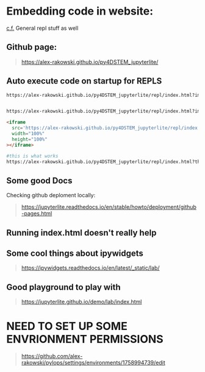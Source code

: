# Embedding code in website:
[c.f.](https://jupyterlite.readthedocs.io/en/stable/quickstart/embed-repl.html)
General repl stuff as well


## Github page: 

> https://alex-rakowski.github.io/py4DSTEM_jupyterlite/

## Auto execute code on startup for REPLS
```bash
https://alex-rakowski.github.io/py4DSTEM_jupyterlite/repl/index.html?import piplite;import micropip;await piplite.install("py4DSTEM==0.14.8", deps=False); await piplite.install("pylops");await piplite.install("emdfile");await piplite.install("ncempy");await piplite.install("dask");await micropip.install("colorspacious");await micropip.install("hdf5plugin");await micropip.install("gdown");await micropip.install("scikit-image");await piplite.install("scikit-optimize");


https://alex-rakowski.github.io/py4DSTEM_jupyterlite/repl/index.html?import piplite;import micropip;await piplite.install("py4DSTEM==0.14.8", deps=False); await piplite.install("pylops");await piplite.install("emdfile");await piplite.install("ncempy");await piplite.install("dask");await micropip.install("colorspacious");await micropip.install("hdf5plugin");await micropip.install("gdown");await micropip.install("scikit-image");await piplite.install("scikit-optimize");print("", "ignore this line and run import py4DSTEM",  sep="\n");
```

```html 
<iframe
  src='https://alex-rakowski.github.io/py4DSTEM_jupyterlite/repl/index.html?import piplite;import micropip;await piplite.install("py4DSTEM==0.14.8", deps=False); await piplite.install("pylops");await piplite.install("emdfile");await piplite.install("ncempy");await piplite.install("dask");await micropip.install("colorspacious");await micropip.install("hdf5plugin");await micropip.install("gdown");await micropip.install("scikit-image");await piplite.install("scikit-optimize");'
  width="100%"
  height="100%"
></iframe>
```


```bash
#this is what works
https://alex-rakowski.github.io/py4DSTEM_jupyterlite/repl/index.html?theme=JupyterLab%20Dark&kernel=python&toolbar=1&code=print("",%20"ignore this line%20and%20run%20import%20py4DSTEM",%20sep="\n");import%20piplite;import%20micropip;%20await%20piplite.install(%22py4DSTEM==0.14.8%22,%20deps=False);%20await%20piplite.install(%22pylops%22);await%20piplite.install(%22emdfile%22);await%20piplite.install(%22ncempy%22);await%20piplite.install(%22dask%22);await%20micropip.install(%22colorspacious%22);await%20micropip.install(%22hdf5plugin%22);await%20micropip.install(%22gdown%22);await%20micropip.install(%22scikit-image%22);await%20piplite.install(%22scikit-optimize%22);await%20piplite.install(%22spgl1%22);
```

## Some good Docs 
Checking github deploment locally: 
> https://jupyterlite.readthedocs.io/en/stable/howto/deployment/github-pages.html

## Running index.html doesn't really help

## Some cool things about ipywidgets
> https://ipywidgets.readthedocs.io/en/latest/_static/lab/

## Good playground to play with 
> https://jupyterlite.github.io/demo/lab/index.html

# NEED TO SET UP SOME ENVRIONMENT PERMISSIONS 
> https://github.com/alex-rakowski/pylops/settings/environments/1758994739/edit

